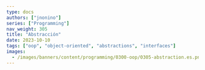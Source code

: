 ```yaml
---
type: docs
authors: ["jnonino"]
series: ["Programming"]
nav_weight: 305
title: "Abstracción"
date: 2023-10-10
tags: ["oop", "object-oriented", "abstractions", "interfaces"]
images:
  - /images/banners/content/programming/0300-oop/0305-abstraction.es.png
---
```


